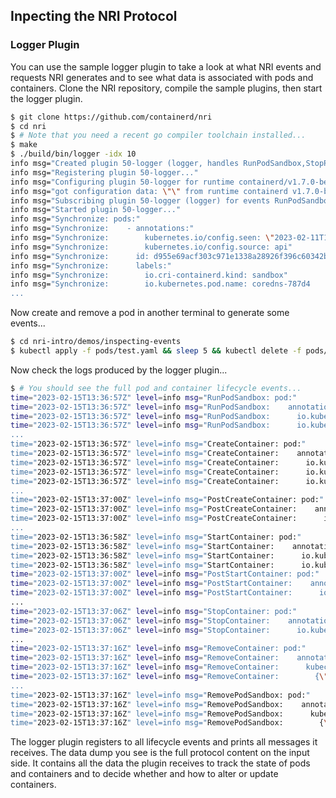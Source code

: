 ## Inpecting the NRI Protocol

### Logger Plugin

You can use the sample logger plugin to take a look at what NRI events
and requests NRI generates and to see what data is associated with pods
and containers. Clone the NRI repository, compile the sample plugins,
then start the logger plugin.

```bash
$ git clone https://github.com/containerd/nri
$ cd nri
$ # Note that you need a recent go compiler toolchain installed...
$ make
$ ./build/bin/logger -idx 10
info msg="Created plugin 50-logger (logger, handles RunPodSandbox,StopPodSandbox,RemovePodSandbox,CreateContainer,PostCreateContainer,StartContainer,PostStartContainer,UpdateContainer,PostUpdateContainer,StopContainer,RemoveContainer)"
info msg="Registering plugin 50-logger..."
info msg="Configuring plugin 50-logger for runtime containerd/v1.7.0-beta.3-57-g40dfdee84..."
info msg="got configuration data: \"\" from runtime containerd v1.7.0-beta.3-57-g40dfdee84"
info msg="Subscribing plugin 50-logger (logger) for events RunPodSandbox,StopPodSandbox,RemovePodSandbox,CreateContainer,PostCreateContainer,StartContainer,PostStartContainer,UpdateContainer,PostUpdateContainer,StopContainer,RemoveContainer"
info msg="Started plugin 50-logger..."
info msg="Synchronize: pods:"
info msg="Synchronize:    - annotations:"
info msg="Synchronize:        kubernetes.io/config.seen: \"2023-02-11T13:27:44.820352958Z\""
info msg="Synchronize:        kubernetes.io/config.source: api"
info msg="Synchronize:      id: d955e69acf303c971e1338a28926f396c60342b8f03f4fb63b087c9601e3d6c3"
info msg="Synchronize:      labels:"
info msg="Synchronize:        io.cri-containerd.kind: sandbox"
info msg="Synchronize:        io.kubernetes.pod.name: coredns-787d4
...
```

Now create and remove a pod in another terminal to generate some events...

```bash
$ cd nri-intro/demos/inspecting-events
$ kubectl apply -f pods/test.yaml && sleep 5 && kubectl delete -f pods/test.yaml
```

Now check the logs produced by the logger plugin...

```bash
$ # You should see the full pod and container lifecycle events...
time="2023-02-15T13:36:57Z" level=info msg="RunPodSandbox: pod:"
time="2023-02-15T13:36:57Z" level=info msg="RunPodSandbox:    annotations:"
time="2023-02-15T13:36:57Z" level=info msg="RunPodSandbox:      io.kubernetes.cri.container-type: sandbox"
time="2023-02-15T13:36:57Z" level=info msg="RunPodSandbox:      io.kubernetes.cri.sandbox-cpu-period:
...
time="2023-02-15T13:36:57Z" level=info msg="CreateContainer: pod:"
time="2023-02-15T13:36:57Z" level=info msg="CreateContainer:    annotations:"
time="2023-02-15T13:36:57Z" level=info msg="CreateContainer:      io.kubernetes.cri.container-type: sandbox"
time="2023-02-15T13:36:57Z" level=info msg="CreateContainer:      io.kubernetes.cri.sandbox-cpu-period: \"100000\""
time="2023-02-15T13:36:57Z" level=info msg="CreateContainer:      io.kubernetes.cri.sandbox-cpu-quota: \"10000\""
...
time="2023-02-15T13:37:00Z" level=info msg="PostCreateContainer: pod:"
time="2023-02-15T13:37:00Z" level=info msg="PostCreateContainer:    annotations:"
time="2023-02-15T13:37:00Z" level=info msg="PostCreateContainer:      io.kubernetes.cri.container-type: sandbox"
...
time="2023-02-15T13:36:58Z" level=info msg="StartContainer: pod:"
time="2023-02-15T13:36:58Z" level=info msg="StartContainer:    annotations:"
time="2023-02-15T13:36:58Z" level=info msg="StartContainer:      io.kubernetes.cri.container-type: sandbox"
time="2023-02-15T13:36:58Z" level=info msg="StartContainer:      io.kubernetes.cri.sandbox-cpu-period...
time="2023-02-15T13:37:00Z" level=info msg="PostStartContainer: pod:"
time="2023-02-15T13:37:00Z" level=info msg="PostStartContainer:    annotations:"
time="2023-02-15T13:37:00Z" level=info msg="PostStartContainer:      io.kubernetes.cri.container-type: sandbox"
...
time="2023-02-15T13:37:06Z" level=info msg="StopContainer: pod:"
time="2023-02-15T13:37:06Z" level=info msg="StopContainer:    annotations:"
time="2023-02-15T13:37:06Z" level=info msg="StopContainer:      io.kubernetes.cri.container-type: sandbox"
...
time="2023-02-15T13:37:16Z" level=info msg="RemoveContainer: pod:"
time="2023-02-15T13:37:16Z" level=info msg="RemoveContainer:    annotations:"
time="2023-02-15T13:37:16Z" level=info msg="RemoveContainer:      kubectl.kubernetes.io/last-applied-configuration: |"
time="2023-02-15T13:37:16Z" level=info msg="RemoveContainer:        {\"apiVersion\":\"v1\",\"kind\":\
...
time="2023-02-15T13:37:16Z" level=info msg="RemovePodSandbox: pod:"
time="2023-02-15T13:37:16Z" level=info msg="RemovePodSandbox:    annotations:"
time="2023-02-15T13:37:16Z" level=info msg="RemovePodSandbox:      kubectl.kubernetes.io/last-applied-configuration: |"
time="2023-02-15T13:37:16Z" level=info msg="RemovePodSandbox:        {\"apiVersion\":\"v1\",\"kind\":
```

The logger plugin registers to all lifecycle events and prints all messages
it receives. The data dump you see is the full protocol content on the input
side. It contains all the data the plugin receives to track the state of pods
and containers and to decide whether and how to alter or update containers.


